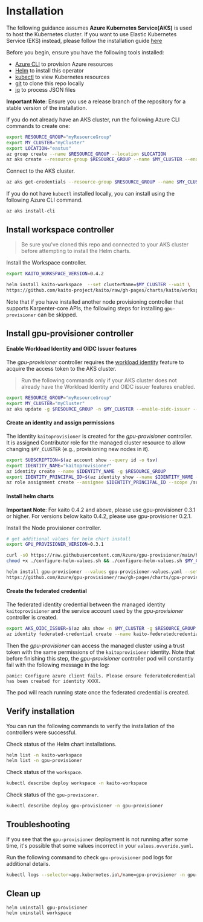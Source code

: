 # Installation 

The following guidance assumes **Azure Kubernetes Service(AKS)** is used to host the Kubernetes cluster. If you want to use Elastic Kubernetes Service (EKS) instead, please follow the installation guide [here](./aws/aws_installation.md)

Before you begin, ensure you have the following tools installed:

- [Azure CLI](https://learn.microsoft.com/cli/azure/install-azure-cli) to provision Azure resources
- [Helm](https://helm.sh) to install this operator
- [kubectl](https://kubernetes.io/docs/tasks/tools/) to view Kubernetes resources
- [git](https://git-scm.com/downloads) to clone this repo locally
- [jq](https://jqlang.github.io/jq/download) to process JSON files

**Important Note**:
Ensure you use a release branch of the repository for a stable version of the installation.

If you do not already have an AKS cluster, run the following Azure CLI commands to create one:

```bash
export RESOURCE_GROUP="myResourceGroup"
export MY_CLUSTER="myCluster"
export LOCATION="eastus"
az group create --name $RESOURCE_GROUP --location $LOCATION
az aks create --resource-group $RESOURCE_GROUP --name $MY_CLUSTER --enable-oidc-issuer --enable-workload-identity --enable-managed-identity --generate-ssh-keys
```

Connect to the AKS cluster.

```bash
az aks get-credentials --resource-group $RESOURCE_GROUP --name $MY_CLUSTER
```

If you do not have `kubectl` installed locally, you can install using the following Azure CLI command.

```bash
az aks install-cli
```

## Install workspace controller

> Be sure you've cloned this repo and connected to your AKS cluster before attempting to install the Helm charts.

Install the Workspace controller.

```bash
export KAITO_WORKSPACE_VERSION=0.4.2

helm install kaito-workspace  --set clusterName=$MY_CLUSTER --wait \
https://github.com/kaito-project/kaito/raw/gh-pages/charts/kaito/workspace-$KAITO_WORKSPACE_VERSION.tgz --namespace kaito-workspace --create-namespace
```

Note that if you have installed another node provisioning controller that supports Karpenter-core APIs, the following steps for installing `gpu-provisioner` can be skipped.

## Install gpu-provisioner controller

#### Enable Workload Identity and OIDC Issuer features
The *gpu-provisioner* controller requires the [workload identity](https://learn.microsoft.com/azure/aks/workload-identity-overview?tabs=dotnet) feature to acquire the access token to the AKS cluster. 

> Run the following commands only if your AKS cluster does not already have the Workload Identity and OIDC issuer features enabled.

```bash
export RESOURCE_GROUP="myResourceGroup"
export MY_CLUSTER="myCluster"
az aks update -g $RESOURCE_GROUP -n $MY_CLUSTER --enable-oidc-issuer --enable-workload-identity --enable-managed-identity
```

#### Create an identity and assign permissions
The identity `kaitoprovisioner` is created for the *gpu-provisioner* controller. It is assigned Contributor role for the managed cluster resource to allow changing `$MY_CLUSTER` (e.g., provisioning new nodes in it).
```bash
export SUBSCRIPTION=$(az account show --query id -o tsv)
export IDENTITY_NAME="kaitoprovisioner"
az identity create --name $IDENTITY_NAME -g $RESOURCE_GROUP
export IDENTITY_PRINCIPAL_ID=$(az identity show --name $IDENTITY_NAME -g $RESOURCE_GROUP --subscription $SUBSCRIPTION --query 'principalId' -o tsv)
az role assignment create --assignee $IDENTITY_PRINCIPAL_ID --scope /subscriptions/$SUBSCRIPTION/resourceGroups/$RESOURCE_GROUP/providers/Microsoft.ContainerService/managedClusters/$MY_CLUSTER  --role "Contributor"
```

#### Install helm charts

**Important Note**:
For kaito 0.4.2 and above, please use gpu-provisioner 0.3.1 or higher. For versions below kaito 0.4.2, please use gpu-provisioner 0.2.1.

Install the Node provisioner controller.
```bash
# get additional values for helm chart install
export GPU_PROVISIONER_VERSION=0.3.1

curl -sO https://raw.githubusercontent.com/Azure/gpu-provisioner/main/hack/deploy/configure-helm-values.sh
chmod +x ./configure-helm-values.sh && ./configure-helm-values.sh $MY_CLUSTER $RESOURCE_GROUP $IDENTITY_NAME

helm install gpu-provisioner --values gpu-provisioner-values.yaml --set settings.azure.clusterName=$MY_CLUSTER --wait \
https://github.com/Azure/gpu-provisioner/raw/gh-pages/charts/gpu-provisioner-$GPU_PROVISIONER_VERSION.tgz --namespace gpu-provisioner --create-namespace
```

#### Create the federated credential
The federated identity credential between the managed identity `kaitoprovisioner` and the service account used by the *gpu-provisioner* controller is created.
```bash
export AKS_OIDC_ISSUER=$(az aks show -n $MY_CLUSTER -g $RESOURCE_GROUP --subscription $SUBSCRIPTION --query "oidcIssuerProfile.issuerUrl" -o tsv)
az identity federated-credential create --name kaito-federatedcredential --identity-name $IDENTITY_NAME -g $RESOURCE_GROUP --issuer $AKS_OIDC_ISSUER --subject system:serviceaccount:"gpu-provisioner:gpu-provisioner" --audience api://AzureADTokenExchange --subscription $SUBSCRIPTION
```
Then the *gpu-provisioner* can access the managed cluster using a trust token with the same permissions of the `kaitoprovisioner` identity.
Note that before finishing this step, the *gpu-provisioner* controller pod will constantly fail with the following message in the log:
```
panic: Configure azure client fails. Please ensure federatedcredential has been created for identity XXXX.
```
The pod will reach running state once the federated credential is created.

## Verify installation
You can run the following commands to verify the installation of the controllers were successful.

Check status of the Helm chart installations.

```bash
helm list -n kaito-workspace
helm list -n gpu-provisioner
```

Check status of the `workspace`.

```bash
kubectl describe deploy workspace -n kaito-workspace
```

Check status of the `gpu-provisioner`.

```bash
kubectl describe deploy gpu-provisioner -n gpu-provisioner
```

## Troubleshooting 
If you see that the `gpu-provisioner` deployment is not running after some time, it's possible that some values incorrect in your `values.ovveride.yaml`. 

Run the following command to check `gpu-provisioner` pod logs for additional details.

```bash
kubectl logs --selector=app.kubernetes.io\/name=gpu-provisioner -n gpu-provisioner
```

## Clean up

```bash
helm uninstall gpu-provisioner
helm uninstall workspace
```
